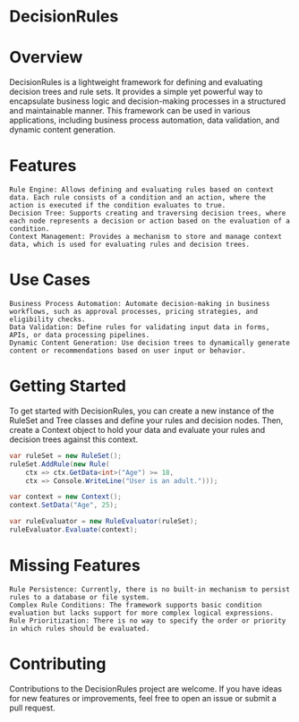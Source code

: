 # DecisionRules
# Overview

DecisionRules is a lightweight framework for defining and evaluating decision trees and rule sets. It provides a simple yet powerful way to encapsulate business logic and decision-making processes in a structured and maintainable manner. This framework can be used in various applications, including business process automation, data validation, and dynamic content generation.

# Features

    Rule Engine: Allows defining and evaluating rules based on context data. Each rule consists of a condition and an action, where the action is executed if the condition evaluates to true.
    Decision Tree: Supports creating and traversing decision trees, where each node represents a decision or action based on the evaluation of a condition.
    Context Management: Provides a mechanism to store and manage context data, which is used for evaluating rules and decision trees.

# Use Cases

    Business Process Automation: Automate decision-making in business workflows, such as approval processes, pricing strategies, and eligibility checks.
    Data Validation: Define rules for validating input data in forms, APIs, or data processing pipelines.
    Dynamic Content Generation: Use decision trees to dynamically generate content or recommendations based on user input or behavior.

# Getting Started

To get started with DecisionRules, you can create a new instance of the RuleSet and Tree classes and define your rules and decision nodes. Then, create a Context object to hold your data and evaluate your rules and decision trees against this context.

```cs
var ruleSet = new RuleSet();
ruleSet.AddRule(new Rule(
    ctx => ctx.GetData<int>("Age") >= 18,
    ctx => Console.WriteLine("User is an adult.")));

var context = new Context();
context.SetData("Age", 25);

var ruleEvaluator = new RuleEvaluator(ruleSet);
ruleEvaluator.Evaluate(context);
```

# Missing Features

    Rule Persistence: Currently, there is no built-in mechanism to persist rules to a database or file system.
    Complex Rule Conditions: The framework supports basic condition evaluation but lacks support for more complex logical expressions.
    Rule Prioritization: There is no way to specify the order or priority in which rules should be evaluated.

# Contributing

Contributions to the DecisionRules project are welcome. If you have ideas for new features or improvements, feel free to open an issue or submit a pull request.